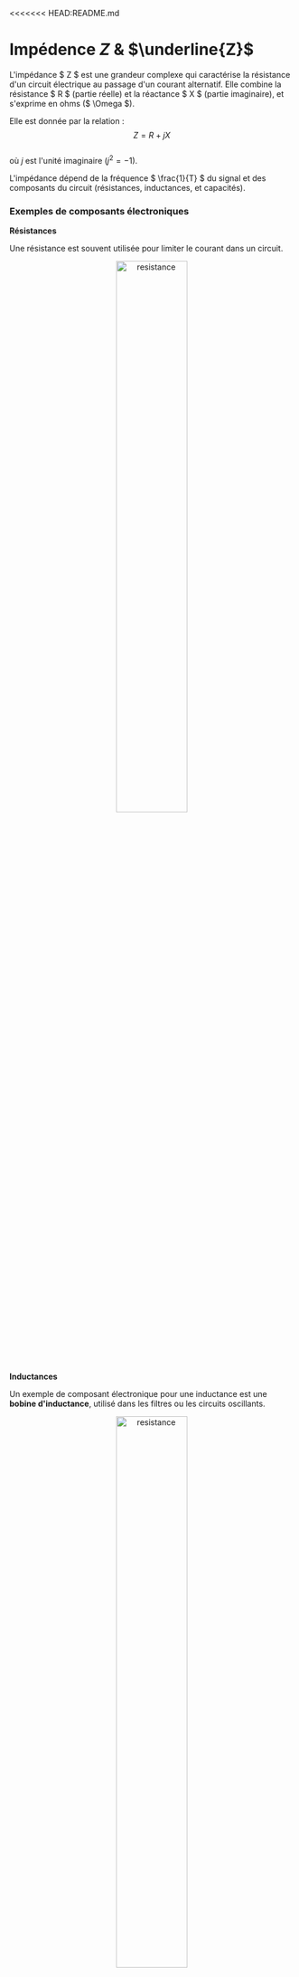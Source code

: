 <<<<<<< HEAD:README.md
# Impédence $Z$ & $\underline{Z}$

L'impédance $ Z $ est une grandeur complexe qui caractérise la résistance d'un circuit électrique au passage d'un courant alternatif. Elle combine la résistance $ R $ (partie réelle) et la réactance $ X $ (partie imaginaire), et s'exprime en ohms ($ \Omega $).

Elle est donnée par la relation :  
$$Z = R + jX $$  
où $j$ est l'unité imaginaire ($j^2 = -1$).

L'impédance dépend de la fréquence $ \frac{1}{T} $ du signal et des composants du circuit (résistances, inductances, et capacités).

### Exemples de composants électroniques

**Résistances**

Une résistance est souvent utilisée pour limiter le courant dans un circuit.

<div align="center">
    <img src="images/resistance.jpg" alt="resistance" width="50%">
</div>

**Inductances**

Un exemple de composant électronique pour une inductance est une **bobine d'inductance**, utilisé dans les filtres ou les circuits oscillants.

<div align="center">
    <img src="images/bobine.jpg" alt="resistance" width="50%">
</div>

**Capacités**

Un exemple de composant électronique pour une capacité est un **condensateur céramique** ou un **condensateur électrolytique**, utilisé pour stocker de l'énergie ou filtrer des signaux.

<div align="center">
    <img src="images/condensateur.jpg" alt="resistance" width="50%">
</div>

## Formules

### Résitance : $Z_R$

$$ Z_R = R $$

### Bobines : $Z_L$ 

Non complexe :
$$Z_L = L * \omega$$ 

Complexe :
$$\mathbf{\underline{Z}}_L = j *L * \omega$$

### Condensateur : $Z_C$

Non complexe :
$$Z_C = \frac{1}{\omega * c}$$

Complexe :
$$\mathbf{\underline{Z}}_C = -j\frac{1}{\omega * c}  = \frac{-j}{\omega * c}$$

### Impédence totale : $Z_T$

$$Z_T = Z_L + Z_R + Z_C$$



## Calculs

### Impédance R & L : $Z_T = Z_R + Z_L$

On va utiliser le théoreme de pythagore : $a^2 + b^2 = c^2$

donc $c = \sqrt{a^2 + b^2}$

Pour representer un calcul complexe $ \mathbb{C} $ il est plus simple d'utiliser un schéma :

<div align="center">
    <img src="images/schema_impedance-rl/schema_impedance-rl.jpg" alt="resistance" width="50%">
</div>

> à noter que : U = 0° // R = 0° // L = -90° // C = 90°

$Z_T$ represente l'hypoténuse, $Z_R $ & $ Z_L$ sont des côtés (oposé où adjacent)

On va reprendre la formule de Pythagore : $c = \sqrt{a^2 + b^2}$ : 

$$a = Z_R \qquad b = Z_L \qquad  c = Z_T$$

ce qui nous donne : 

$$Z_{T} =  \sqrt{(Z_R)^2 + (Z_L)^2}$$
$$=  \sqrt{(R)^2 + (L\omega)^2}$$
=======
# Impédence $Z$ & $\underline{Z}$

L'impédance $Z$ est une grandeur complexe qui caractérise la résistance d'un circuit électrique au passage d'un courant alternatif. Elle combine la résistance $R$ (partie réelle) et la réactance $X$ (partie imaginaire), et s'exprime en ohms ($\Omega$).

Elle est donnée par la relation :  
$$Z = R + jX$$  
où $j$ est l'unité imaginaire ($j^2 = -1$).

L'impédance dépend de la fréquence $\frac{1}{T}$ du signal et des composants du circuit (résistances, inductances, et capacités).

### Exemples de composants électroniques

**Résistances**

Une résistance est souvent utilisée pour limiter le courant dans un circuit.

<div align="center">
    <img src="images/resistance.jpg" alt="resistance" width="50%">
</div>

Unité : $\Omega$ (Ohm)

**Inductances**

Un exemple de composant électronique pour une inductance est une **bobine d'inductance**, utilisé dans les filtres ou les circuits oscillants.

<div align="center">
    <img src="images/bobine.jpg" alt="resistance" width="50%">
</div>

Unité : $H$ (Henry)

**Capacités**

Un exemple de composant électronique pour une capacité est un **condensateur céramique** ou un **condensateur électrolytique**, utilisé pour stocker de l'énergie ou filtrer des signaux.

<div align="center">
    <img src="images/condensateur.jpg" alt="resistance" width="50%">
</div>

Unité : $F$ (Farad)

## Formules

### Résitance : $Z_R$

Non complexe :
$$Z_R = R$$

Complexe :
$$|Z_R| = [R ; 0]$$

### Bobines : $Z_L$ 

Non complexe :
$$Z_L = L * \omega$$ 

Complexe :
$$\mathbf{\underline{Z}}_L = j *L * \omega$$

$$|Z_L| = [L\omega ; \frac{\pi}{2}]$$

> rappel : $\omega = 2\pi * f$

### Condensateur : $ Z_C $

Non complexe :
$$Z_C = \frac{1}{\omega * c}$$

Complexe :
$$\mathbf{\underline{Z}}_C = -j\frac{1}{\omega * c}  = \frac{-j}{\omega * c}$$

$$|Z_C| = [\frac{1}{C\omega} ; -\frac{\pi}{2}]$$

### Impédence totale : $ Z_T $

$$Z_T = Z_L + Z_R + Z_C$$

## Calculs

### Impédance R & L : $Z_T = Z_R + Z_L$

On va utiliser le théoreme de pythagore : $a^2 + b^2 = c^2$

donc $c = \sqrt{a^2 + b^2}$

Pour representer un calcul complexe $\mathbb{C}$ il est plus simple d'utiliser un schéma :

<div align="center">
    <img src="images/schema_impedance-rl/schema_impedance-rl.jpg" alt="resistance" width="50%">
</div>

> à noter que : U = 0° // R = 0° // L = -90° // C = 90°

$Z_T$ represente l'hypoténuse, $Z_R$ & $Z_L$ sont des côtés (oposé où adjacent)

On va reprendre la formule de Pythagore : $c = \sqrt{a^2 + b^2}$ : 

$$a = Z_R \qquad b = Z_L \qquad  c = Z_T$$

ce qui nous donne :

$$Z_{T} =  \sqrt{(Z_R)^2 + (Z_L)^2}$$
$$=  \sqrt{(R)^2 + (L\omega)^2}$$
$$=  \sqrt{R^2 + (L *2\pi * f)^2}$$

>>>>>>> 7634944 (maj):impedance.md
